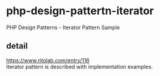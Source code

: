 # php-design-pattertn-iterator
PHP Design Patterns - Iterator Pattern Sample
## detail
https://www.ritolab.com/entry/116  
Iterator pattern is described with implementation examples.
